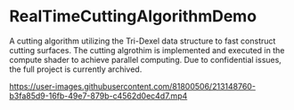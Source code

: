# RealTimeCuttingAlgorithmDemo
A cutting algorithm utilizing the Tri-Dexel data structure to fast construct cutting surfaces. The cutting algrothim is implemented and executed in the compute shader to achieve parallel computing. Due to confidential issues, the full project is currently archived.

https://user-images.githubusercontent.com/81800506/213148760-b3fa85d9-16fb-49e7-879b-c4562d0ec4d7.mp4


